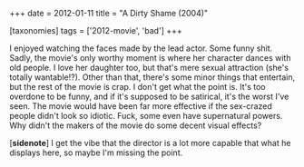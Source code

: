 +++
date = 2012-01-11
title = "A Dirty Shame (2004)"

[taxonomies]
tags = ['2012-movie', 'bad']
+++

I enjoyed watching the faces made by the lead actor. Some funny shit.
Sadly, the movie\'s only worthy moment is where her character dances
with old people. I love her daughter too, but that\'s mere sexual
attraction (she\'s totally wantable!?). Other than that, there\'s some
minor things that entertain, but the rest of the movie is crap. I don\'t
get what the point is. It\'s too overdone to be funny, and if it\'s
supposed to be satirical, it\'s the worst I\'ve seen. The movie would
have been far more effective if the sex-crazed people didn\'t look so
idiotic. Fuck, some even have supernatural powers. Why didn\'t the
makers of the movie do some decent visual effects?

\[**sidenote**\] I get the vibe that the director is a lot more capable
that what he displays here, so maybe I\'m missing the point.
